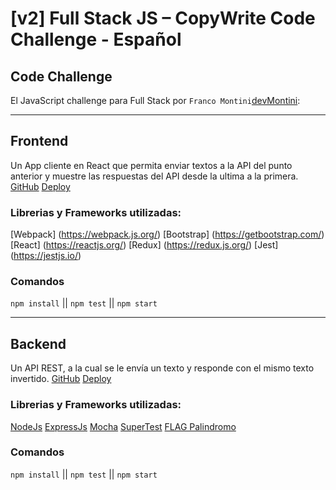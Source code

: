 # [v2] Full Stack JS – CopyWrite Code Challenge - Español

## Code Challenge

El JavaScript challenge para Full Stack por `Franco Montini`[devMontini](https://github.com/devmontini):

---

## Frontend

Un App cliente en React que permita enviar textos a la API del punto anterior y muestre las respuestas del API desde la ultima a la primera.
[GitHub](https://github.com/facebook/create-react-app)
[Deploy](https://github.com/facebook/create-react-app)

### Librerias y Frameworks utilizadas:

[Webpack] (https://webpack.js.org/)
[Bootstrap] (https://getbootstrap.com/)
[React] (https://reactjs.org/)
[Redux] (https://redux.js.org/)
[Jest] (https://jestjs.io/)

### Comandos

`npm install` || `npm test` || `npm start`

---

## Backend

Un API REST, a la cual se le envía un texto y responde con el mismo texto invertido.
[GitHub](https://github.com/facebook/create-react-app)
[Deploy](https://github.com/facebook/create-react-app)

### Librerias y Frameworks utilizadas:

[NodeJs](https://nodejs.org/en/)
[ExpressJs](https://expressjs.com/)
[Mocha](https://mochajs.org/)
[SuperTest](https://github.com/visionmedia/supertest#readme)
[FLAG Palindromo](https://standardjs.com/)

### Comandos

`npm install` || `npm test` || `npm start`
